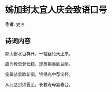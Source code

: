 # 姊加封太宜人庆会致语口号

**作者**: 史浩

## 诗词内容

鄮山鄞水百祥开，一轴丝纶天上来。

应为教忠登仕籍，遂膺锡类到兰陔。

笙簧丛里歌新阕，锦绣光中荐宝杯。

从此芝封须叠至，长教寿母宴春台。

